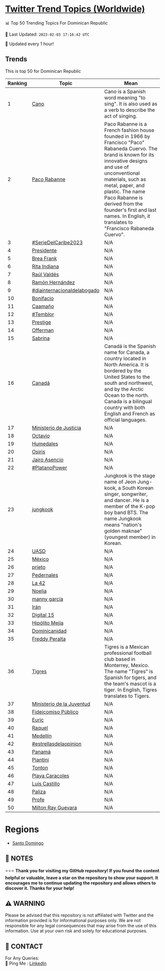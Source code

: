 [Twitter Trend Topics (Worldwide)](https://github.com/ErcinDedeoglu/Twitter-Trend-Topics)
==========


📊 Top 50 Trending Topics For Dominican Republic

📆 Last Updated: `2023-02-03 17:16:42 UTC`

🔧 Updated every 1 hour!


## Trends

This is top 50 for Dominican Republic

| Ranking | Topic | Mean |
| ------- | ------------ | ------------ |
| 1 | [Cano](http://twitter.com/search?q=Cano) | Cano is a Spanish word meaning "to sing". It is also used as a verb to describe the act of singing. |
| 2 | [Paco Rabanne](http://twitter.com/search?q=Paco+Rabanne) | Paco Rabanne is a French fashion house founded in 1966 by Francisco "Paco" Rabaneda Cuervo. The brand is known for its innovative designs and use of unconventional materials, such as metal, paper, and plastic. The name Paco Rabanne is derived from the founder's first and last names. In English, it translates to "Francisco Rabaneda Cuervo". |
| 3 | [#SerieDelCaribe2023](http://twitter.com/search?q=%23SerieDelCaribe2023) | N/A |
| 4 | [Presidente](http://twitter.com/search?q=Presidente) | N/A |
| 5 | [Brea Frank](http://twitter.com/search?q=Brea+Frank) | N/A |
| 6 | [Rita Indiana](http://twitter.com/search?q=Rita+Indiana) | N/A |
| 7 | [Raúl Valdés](http://twitter.com/search?q=Ra%c3%bal+Vald%c3%a9s) | N/A |
| 8 | [Ramón Hernández](http://twitter.com/search?q=Ram%c3%b3n+Hern%c3%a1ndez) | N/A |
| 9 | [#diainternacionaldelabogado](http://twitter.com/search?q=%23diainternacionaldelabogado) | N/A |
| 10 | [Bonifacio](http://twitter.com/search?q=Bonifacio) | N/A |
| 11 | [Caamaño](http://twitter.com/search?q=Caama%c3%b1o) | N/A |
| 12 | [#Temblor](http://twitter.com/search?q=%23Temblor) | N/A |
| 13 | [Prestige](http://twitter.com/search?q=Prestige) | N/A |
| 14 | [Offerman](http://twitter.com/search?q=Offerman) | N/A |
| 15 | [Sabrina](http://twitter.com/search?q=Sabrina) | N/A |
| 16 | [Canadá](http://twitter.com/search?q=Canad%c3%a1) | Canadá is the Spanish name for Canada, a country located in North America. It is bordered by the United States to the south and northwest, and by the Arctic Ocean to the north. Canada is a bilingual country with both English and French as official languages. |
| 17 | [Ministerio de Justicia](http://twitter.com/search?q=Ministerio+de+Justicia) | N/A |
| 18 | [Octavio](http://twitter.com/search?q=Octavio) | N/A |
| 19 | [Humedales](http://twitter.com/search?q=Humedales) | N/A |
| 20 | [Osiris](http://twitter.com/search?q=Osiris) | N/A |
| 21 | [Jairo Asencio](http://twitter.com/search?q=Jairo+Asencio) | N/A |
| 22 | [#PlatanoPower](http://twitter.com/search?q=%23PlatanoPower) | N/A |
| 23 | [jungkook](http://twitter.com/search?q=jungkook) | Jungkook is the stage name of Jeon Jung-kook, a South Korean singer, songwriter, and dancer. He is a member of the K-pop boy band BTS. The name Jungkook means "nation's golden maknae" (youngest member) in Korean. |
| 24 | [UASD](http://twitter.com/search?q=UASD) | N/A |
| 25 | [México](http://twitter.com/search?q=M%c3%a9xico) | N/A |
| 26 | [prieto](http://twitter.com/search?q=prieto) | N/A |
| 27 | [Pedernales](http://twitter.com/search?q=Pedernales) | N/A |
| 28 | [La 42](http://twitter.com/search?q=La+42) | N/A |
| 29 | [Noelia](http://twitter.com/search?q=Noelia) | N/A |
| 30 | [manny garcía](http://twitter.com/search?q=manny+garc%c3%ada) | N/A |
| 31 | [Irán](http://twitter.com/search?q=Ir%c3%a1n) | N/A |
| 32 | [Digital 15](http://twitter.com/search?q=Digital+15) | N/A |
| 33 | [Hipólito Mejía](http://twitter.com/search?q=Hip%c3%b3lito+Mej%c3%ada) | N/A |
| 34 | [Dominicanidad](http://twitter.com/search?q=Dominicanidad) | N/A |
| 35 | [Freddy Peralta](http://twitter.com/search?q=Freddy+Peralta) | N/A |
| 36 | [Tigres](http://twitter.com/search?q=Tigres) | Tigres is a Mexican professional football club based in Monterrey, Mexico. The name "Tigres" is Spanish for tigers, and the team's mascot is a tiger. In English, Tigres translates to Tigers. |
| 37 | [Ministerio de la Juventud](http://twitter.com/search?q=Ministerio+de+la+Juventud) | N/A |
| 38 | [Fideicomiso Público](http://twitter.com/search?q=Fideicomiso+P%c3%bablico) | N/A |
| 39 | [Euric](http://twitter.com/search?q=Euric) | N/A |
| 40 | [Raquel](http://twitter.com/search?q=Raquel) | N/A |
| 41 | [Medellín](http://twitter.com/search?q=Medell%c3%adn) | N/A |
| 42 | [#estrellasdelaopinion](http://twitter.com/search?q=%23estrellasdelaopinion) | N/A |
| 43 | [Panamá](http://twitter.com/search?q=Panam%c3%a1) | N/A |
| 44 | [Piantini](http://twitter.com/search?q=Piantini) | N/A |
| 45 | [Tonton](http://twitter.com/search?q=Tonton) | N/A |
| 46 | [Playa Caracoles](http://twitter.com/search?q=Playa+Caracoles) | N/A |
| 47 | [Luis Castillo](http://twitter.com/search?q=Luis+Castillo) | N/A |
| 48 | [Paliza](http://twitter.com/search?q=Paliza) | N/A |
| 49 | [Profe](http://twitter.com/search?q=Profe) | N/A |
| 50 | [Milton Ray Guevara](http://twitter.com/search?q=Milton+Ray+Guevara) | N/A |



# Regions

* [Santo Domingo](</Dominican Republic/Santo Domingo.md>)



## 📝 NOTES

⭐⭐⭐ **Thank you for visiting my GitHub repository! If you found the content helpful or valuable, leave a star on the repository to show your support. It encourages me to continue updating the repository and allows others to discover it. Thanks for your help!**


## ⚠️ WARNING

Please be advised that this repository is not affiliated with Twitter and the information provided is for informational purposes only. We are not responsible for any legal consequences that may arise from the use of this information. Use at your own risk and solely for educational purposes.


## 📨 CONTACT

 For Any Queries:  
            🏓 Ping Me : [LinkedIn](https://www.linkedin.com/in/ercindedeoglu/)
